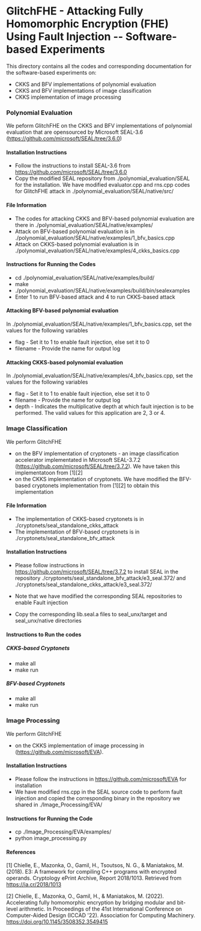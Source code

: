 # __GlitchFHE - Attacking Fully Homomorphic Encryption (FHE) Using Fault Injection -- Software-based Experiments__


This directory contains all the codes and corresponding documentation for the software-based experiments on:
- CKKS and BFV implementations of polynomial evaluation
- CKKS and BFV implementations of image classification
- CKKS implementation of image processing


### __Polynomial Evaluation__

We peform GlitchFHE on the CKKS and BFV implementations of polynomial evaluation that are opensourced by Microsoft SEAL-3.6 (https://github.com/microsoft/SEAL/tree/3.6.0)


#### __Installation Instructions__

- Follow the instructions to install SEAL-3.6 from https://github.com/microsoft/SEAL/tree/3.6.0
- Copy the modified SEAL repository from ./polynomial_evaluation/SEAL for the installation. We have modified evaluator.cpp and rns.cpp codes for GlitchFHE attack in ./polynomial_evaluation/SEAL/native/src/


#### __File Information__

- The codes for attacking CKKS and BFV-based polynomial evaluation are there in ./polynomial_evaluation/SEAL/native/examples/
- Attack on BFV-based polynomial evaluation is in ./polynomial_evaluation/SEAL/native/examples/1_bfv_basics.cpp
- Attack on CKKS-based polynomial evaluation is in ./polynomial_evaluation/SEAL/native/examples/4_ckks_basics.cpp


#### __Instructions for Running the Codes__

- cd ./polynomial_evaluation/SEAL/native/examples/build/
- make
- ./polynomial_evaluation/SEAL/native/examples/build/bin/sealexamples
- Enter 1 to run BFV-based attack and 4 to run CKKS-based attack


#### __Attacking BFV-based polynomial evaluation__

In ./polynomial_evaluation/SEAL/native/examples/1_bfv_basics.cpp, set the values for the following variables

- flag     - Set it to 1 to enable fault injection, else set it to 0
- filename - Provide the name for output log


#### __Attacking CKKS-based polynomial evaluation__

In ./polynomial_evaluation/SEAL/native/examples/4_bfv_basics.cpp, set the values for the following variables


- flag     - Set it to 1 to enable fault injection, else set it to 0
- filename - Provide the name for output log
- depth    - Indicates the multiplicative depth at which fault injection is to be performed. The valid values for this application are 2, 3 or 4.


### __Image Classification__

We perform GlitchFHE 

- on the BFV implementation of cryptonets - an image classification accelerator implementated in Microsoft SEAL-3.7.2 (https://github.com/microsoft/SEAL/tree/3.7.2). We have taken this implementatoon from [1][2]
- on the CKKS implementation of cryptonets. We have modified the BFV-based cryptonets implementation from [1][2] to obtain this implementation


#### __File Information__

- The implementation of CKKS-based cryptonets is in ./cryptonets/seal_standalone_ckks_attack
- The implementation of BFV-based cryptonets is in ./cryptonets/seal_standalone_bfv_attack


#### __Installation Instructions__

- Please follow instructions in https://github.com/microsoft/SEAL/tree/3.7.2 to install SEAL in the repository ./cryptonets/seal_standalone_bfv_attack/e3_seal.372/ and ./cryptonets/seal_standalone_ckks_attack/e3_seal.372/

- Note that we have modified the corresponding SEAL repositories to enable Fault injection

- Copy the corresponding lib.seal.a files to seal_unx/target and seal_unx/native directories


#### __Instructions to Run the codes__


##### __CKKS-based Cryptonets__

- make all
- make run


##### __BFV-based Cryptonets__

- make all
- make run


### __Image Processing__

We perform GlitchFHE 

- on the CKKS implementation of image processing in (https://github.com/microsoft/EVA). 

#### __Installation Instructions__

- Please follow the instructions in https://github.com/microsoft/EVA for installation
- We have modified rns.cpp in the SEAL source code to perform fault injection and copied the corresponding binary in the repository we shared in ./Image_Processing/EVA/

#### __Instructions for Running the Code__

- cp ./Image_Processing/EVA/examples/
- python image_processing.py 



#### __References__

[1] Chielle, E., Mazonka, O., Gamil, H., Tsoutsos, N. G., & Maniatakos, M. (2018). E3: A framework for compiling C++ programs with encrypted operands. Cryptology ePrint Archive, Report 2018/1013. Retrieved from https://ia.cr/2018/1013

[2] Chielle, E., Mazonka, O., Gamil, H., & Maniatakos, M. (2022). Accelerating fully homomorphic encryption by bridging modular and bit-level arithmetic. In Proceedings of the 41st International Conference on Computer-Aided Design (ICCAD '22). Association for Computing Machinery. https://doi.org/10.1145/3508352.3549415

